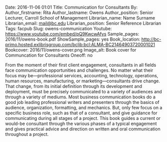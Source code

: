 Date: 2016-11-06 01:01
Title: Communication for Consultants
By:
Author_firstname: Rita
Author_lastname: Owens
Author_position: Senior Lecturer, Carroll School of Management
Librarian_name: Name Surname
Librarian_email: mail@bc.edu
Librarian_position: Senior Reference Librarian
Tags: facpub
Slug: owens-communication 
Youtube: https://www.youtube.com/embed/pQ9KwcwAfys
Sample_pages: 2016/11/owens-book.pdf
ShowSample_pages: yes
Book_location: http://bc-primo.hosted.exlibrisgroup.com/bclib:bcl:ALMA-BC21464903720001021
Bookcover: 2016/11/owens-cover.png
Image_alt: Book cover for Communcation for Consultants
Oneoff: no

From the moment of their first client engagement, consultants in all fields face communication opportunities and challenges. No matter what their focus may be—professional services, accounting, technology, operations, human resources, manufacturing, or marketing—consultants drive change. That change, from its initial definition through its development and deployment, must be precisely communicated to a variety of audiences and through a variety of mediums. Most business communication books do a good job leading professional writers and presenters through the basics of audience, organization, formatting, and mechanics. But, only few focus on a specific business role, such as that of a consultant, and give guidance for communicating during all stages of a project. This book guides a current or would-be consultant through the various phases of a typical engagement and gives practical advice and direction on written and oral communication throughout a project. 

<!--<em>View a <a href="http://library.bc.edu/theme/img/facpub/2016/XX/NAME-guide.pdf">guide of selected resources (PDF)</a> on this topic available through the Libraries. </em>-->